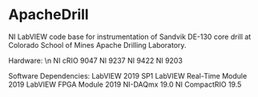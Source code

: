 # ApacheDrill
NI LabVIEW code base for instrumentation of Sandvik DE-130 core drill at Colorado School of Mines Apache Drilling Laboratory.

Hardware: \n
NI cRIO 9047
NI 9237
NI 9422
NI 9203

Software Dependencies:
LabVIEW 2019 SP1 
LabVIEW Real-Time Module 2019
LabVIEW FPGA Module 2019
NI-DAQmx 19.0
NI CompactRIO 19.5
